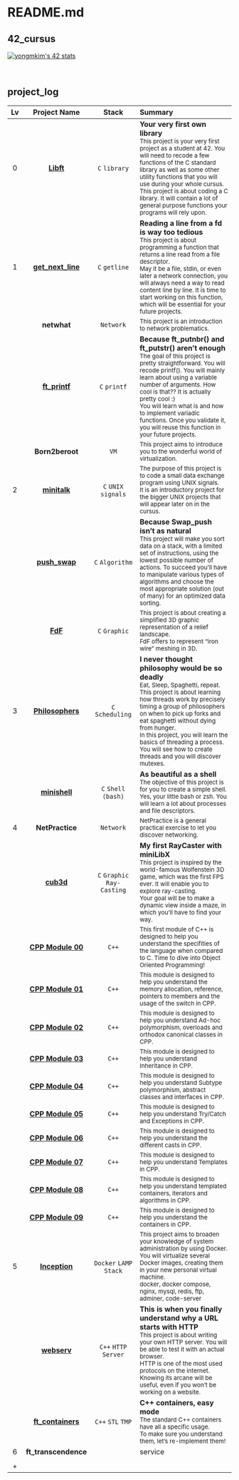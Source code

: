 # README.md

## 42_cursus
<!--
[![yongmkim's 42 stats](https://badge42.vercel.app/api/v2/cl38txogk004909l100cr3o0d/stats?cursusId=9&coalitionId=piscine)](https://profile.intra.42.fr/users/yongmkim)
-->
<!--
[![yongmkim's 42 stats](https://badge42.vercel.app/api/v2/cl38txogk004909l100cr3o0d/stats?cursusId=21&coalitionId=86)](https://profile.intra.42.fr/users/yongmkim)
-->
[![yongmkim's 42 stats](https://badge.mediaplus.ma/darkblue/yongmkim?1337Badge=off&UM6P=off)](https://profile.intra.42.fr/users/yongmkim)

<br/>

## project_log
<!--
|| **[pipex](https://github.com/ecole42-yoma/pipex)** | [![yongmkim's 42 pipex Score](https://badge42.vercel.app/api/v2/cl38txogk004909l100cr3o0d/project/2496548)](https://github.com/ecole42-yoma/pipex) | `C` `pipe` |  |
|| **[fract-ol](https://github.com/ecole42-yoma/fract-ol)** | [![yongmkim's 42 fract-ol Score](https://badge42.vercel.app/api/v2/cl38txogk004909l100cr3o0d/project/2496226)](https://github.com/ecole42-yoma/fract-ol) | `C` `Graphic` |  |
|| **[so-long](https://github.com/ecole42-yoma/so-long)** | [![yongmkim's 42 so_long Score](https://badge42.vercel.app/api/v2/cl38txogk004909l100cr3o0d/project/2542702)](https://github.com/ecole42-yoma/so-long) | `C` `Graphic` |  |
-->

| Lv | Project Name  |  Stack  |  Summary  |
|:---:|:---:|:---:|:---|
|0| **[Libft](https://github.com/ecole42-yoma/Libft)** | `C` `library` | **Your very first own library** </br> <sub> This project is your very first project as a student at 42. You will need to recode a few functions of the C standard library as well as some other utility functions that you will use during your whole cursus. </br> This project is about coding a C library. It will contain a lot of general purpose functions your programs will rely upon. </sub>|
|1| **[get_next_line](https://github.com/ecole42-yoma/get_next_line)** | `C` `getline` | **Reading a line from a fd is way too tedious** </br> <sub> This project is about programming a function that returns a line read from a file descriptor. </br> May it be a file, stdin, or even later a network connection, you will always need a way to read content line by line. It is time to start working on this function, which will be essential for your future projects. </sub> |
|| **netwhat** | `Network` | <sub> This project is an introduction to network problematics. </sub> |
|| **[ft_printf](https://github.com/ecole42-yoma/ft_printf)** | `C` `printf` | **Because ft_putnbr() and ft_putstr() aren’t enough** </br> <sub> The goal of this project is pretty straightforward. You will recode printf(). You will mainly learn about using a variable number of arguments. How cool is that?? It is actually pretty cool :) </br> You will learn what is and how to implement variadic functions. Once you validate it, you will reuse this function in your future projects. </sub> |
|| **Born2beroot** | `VM` | <sub> This project aims to introduce you to the wonderful world of virtualization. </sub> |
|2| **[minitalk](https://github.com/ecole42-yoma/minitalk)** | `C` `UNIX signals` | <sub> The purpose of this project is to code a small data exchange program using UNIX signals. </br> It is an introductory project for the bigger UNIX projects that will appear later on in the cursus. </sub> |
|| **[push_swap](https://github.com/ecole42-yoma/push_swap)** | `C` `Algorithm` | **Because Swap_push isn’t as natural** </br> <sub> This project will make you sort data on a stack, with a limited set of instructions, using the lowest possible number of actions. To succeed you’ll have to manipulate various types of algorithms and choose the most appropriate solution (out of many) for an optimized data sorting. </sub> |
|| **[FdF](https://github.com/ecole42-yoma/FdF)** | `C` `Graphic` | <sub> This project is about creating a simplified 3D graphic representation of a relief landscape. </br> FdF offers to represent “iron wire” meshing in 3D. </sub> |
|3| **[Philosophers](https://github.com/ecole42-yoma/Philosophers)** | `C` `Scheduling` | **I never thought philosophy would be so deadly** </br> <sub> Eat, Sleep, Spaghetti, repeat. </br> This project is about learning how threads work by precisely timing a group of philosophers on when to pick up forks and eat spaghetti without dying from hunger. </br> In this project, you will learn the basics of threading a process. You will see how to create threads and you will discover mutexes. </sub> |
|| **[minishell](https://github.com/ecole42-yoma/minishell)** | `C` `Shell (bash)` | **As beautiful as a shell** </br> <sub> The objective of this project is for you to create a simple shell. </br> Yes, your little bash or zsh. You will learn a lot about processes and file descriptors. </sub> |
|4| **NetPractice** | `Network` | <sub> NetPractice is a general practical exercise to let you discover networking. </sub> |
|| **[cub3d](https://github.com/ecole42-yoma/cub3d)** | `C` `Graphic` `Ray-Casting` | **My first RayCaster with miniLibX** </br> <sub> This project is inspired by the world-famous Wolfenstein 3D game, which was the first FPS ever. It will enable you to explore ray-casting. </br> Your goal will be to make a dynamic view inside a maze, in which you’ll have to find your way. </sub> |
|| **[CPP Module 00](https://github.com/ecole42-yoma/CPP-Module/tree/main/CPP-Module-00)** | `C++` | <sub> This first module of C++ is designed to help you understand the specifities of the language when compared to C. Time to dive into Object Oriented Programming! </sub> |
|| **[CPP Module 01](https://github.com/ecole42-yoma/CPP-Module/tree/main/CPP-Module-01)** | `C++` | <sub> This module is designed to help you understand the memory allocation, reference, pointers to members and the usage of the switch in CPP. </sub> |
|| **[CPP Module 02](https://github.com/ecole42-yoma/CPP-Module/tree/main/CPP-Module-02)** | `C++` | <sub> This module is designed to help you understand Ad-hoc polymorphism, overloads and orthodox canonical classes in CPP. </sub> |
|| **[CPP Module 03](https://github.com/ecole42-yoma/CPP-Module/tree/main/CPP-Module-03)** | `C++` | <sub> This module is designed to help you understand Inheritance in CPP. </sub> |
|| **[CPP Module 04](https://github.com/ecole42-yoma/CPP-Module/tree/main/CPP-Module-04)** | `C++` | <sub> This module is designed to help you understand Subtype polymorphism, abstract classes and interfaces in CPP. </sub> |
|| **[CPP Module 05](https://github.com/ecole42-yoma/CPP-Module/tree/main/CPP-Module-05)** | `C++` | <sub> This module is designed to help you understand Try/Catch and Exceptions in CPP. </sub> |
|| **[CPP Module 06](https://github.com/ecole42-yoma/CPP-Module/tree/main/CPP-Module-06)** | `C++` | <sub> This module is designed to help you understand the different casts in CPP. </sub> |
|| **[CPP Module 07](https://github.com/ecole42-yoma/CPP-Module/tree/main/CPP-Module-07)** | `C++` | <sub> This module is designed to help you understand Templates in CPP. </sub> |
|| **[CPP Module 08](https://github.com/ecole42-yoma/CPP-Module/tree/main/CPP-Module-08)** | `C++` | <sub> This module is designed to help you understand templated containers, iterators and algorithms in CPP. </sub> |
|| **[CPP Module 09](https://github.com/ecole42-yoma/CPP-Module/tree/main/CPP-Module-09)** | `C++` | <sub> This module is designed to help you understand the containers in CPP. </sub> |
|5| **[Inception](https://github.com/ecole42-yoma/Inception)** | `Docker` `LAMP Stack` | <sub> This project aims to broaden your knowledge of system administration by using Docker. </br> You will virtualize several Docker images, creating them in your new personal virtual machine. </br> docker, docker compose, nginx, mysql, redis, ftp, adminer, code-server </sub> |
|| **[webserv](https://github.com/ecole42-yoma/webserv)** | `C++` `HTTP Server` | **This is when you finally understand why a URL starts with HTTP** </br> <sub> This project is about writing your own HTTP server. You will be able to test it with an actual browser. </br> HTTP is one of the most used protocols on the internet. Knowing its arcane will be useful, even if you won’t be working on a website. </sub> |
|| **[ft_containers](https://github.com/ecole42-yoma/ft_containers)** | `C++` `STL` `TMP` | **C++ containers, easy mode** </br> <sub> The standard C++ containers have all a specific usage. </br> To make sure you understand them, let’s re-implement them! </sub> |
|6| **ft_transcendence** |  | service |  |
||  |  |  |  |
|+|  |  |  |  |

<!--
| type |  |  |  |  |
-->

<!--
[canva](https://www.canva.com/design/DAFGMwf84HU/0ZR5gKkJZm2r9BEK4HEPcw/view?utm_content=DAFGMwf84HU&utm_campaign=designshare&utm_medium=link2&utm_source=sharebutton)
-->
